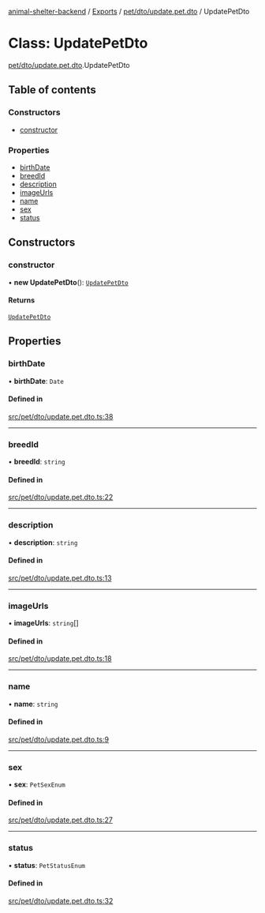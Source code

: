 [animal-shelter-backend](../README.md) / [Exports](../modules.md) / [pet/dto/update.pet.dto](../modules/pet_dto_update_pet_dto.md) / UpdatePetDto

# Class: UpdatePetDto

[pet/dto/update.pet.dto](../modules/pet_dto_update_pet_dto.md).UpdatePetDto

## Table of contents

### Constructors

- [constructor](pet_dto_update_pet_dto.UpdatePetDto.md#constructor)

### Properties

- [birthDate](pet_dto_update_pet_dto.UpdatePetDto.md#birthdate)
- [breedId](pet_dto_update_pet_dto.UpdatePetDto.md#breedid)
- [description](pet_dto_update_pet_dto.UpdatePetDto.md#description)
- [imageUrls](pet_dto_update_pet_dto.UpdatePetDto.md#imageurls)
- [name](pet_dto_update_pet_dto.UpdatePetDto.md#name)
- [sex](pet_dto_update_pet_dto.UpdatePetDto.md#sex)
- [status](pet_dto_update_pet_dto.UpdatePetDto.md#status)

## Constructors

### constructor

• **new UpdatePetDto**(): [`UpdatePetDto`](pet_dto_update_pet_dto.UpdatePetDto.md)

#### Returns

[`UpdatePetDto`](pet_dto_update_pet_dto.UpdatePetDto.md)

## Properties

### birthDate

• **birthDate**: `Date`

#### Defined in

[src/pet/dto/update.pet.dto.ts:38](https://github.com/B4LiN7/animal-shelter-backend/blob/433cf0c1c0d87c638e9f68cdba4d5975f6f24447/src/pet/dto/update.pet.dto.ts#L38)

___

### breedId

• **breedId**: `string`

#### Defined in

[src/pet/dto/update.pet.dto.ts:22](https://github.com/B4LiN7/animal-shelter-backend/blob/433cf0c1c0d87c638e9f68cdba4d5975f6f24447/src/pet/dto/update.pet.dto.ts#L22)

___

### description

• **description**: `string`

#### Defined in

[src/pet/dto/update.pet.dto.ts:13](https://github.com/B4LiN7/animal-shelter-backend/blob/433cf0c1c0d87c638e9f68cdba4d5975f6f24447/src/pet/dto/update.pet.dto.ts#L13)

___

### imageUrls

• **imageUrls**: `string`[]

#### Defined in

[src/pet/dto/update.pet.dto.ts:18](https://github.com/B4LiN7/animal-shelter-backend/blob/433cf0c1c0d87c638e9f68cdba4d5975f6f24447/src/pet/dto/update.pet.dto.ts#L18)

___

### name

• **name**: `string`

#### Defined in

[src/pet/dto/update.pet.dto.ts:9](https://github.com/B4LiN7/animal-shelter-backend/blob/433cf0c1c0d87c638e9f68cdba4d5975f6f24447/src/pet/dto/update.pet.dto.ts#L9)

___

### sex

• **sex**: `PetSexEnum`

#### Defined in

[src/pet/dto/update.pet.dto.ts:27](https://github.com/B4LiN7/animal-shelter-backend/blob/433cf0c1c0d87c638e9f68cdba4d5975f6f24447/src/pet/dto/update.pet.dto.ts#L27)

___

### status

• **status**: `PetStatusEnum`

#### Defined in

[src/pet/dto/update.pet.dto.ts:32](https://github.com/B4LiN7/animal-shelter-backend/blob/433cf0c1c0d87c638e9f68cdba4d5975f6f24447/src/pet/dto/update.pet.dto.ts#L32)
